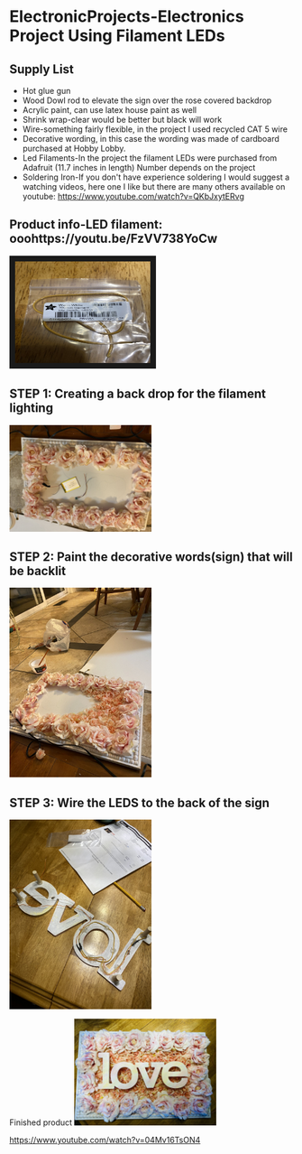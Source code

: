 # ElectronicProjects-Electronics Project Using Filament LEDs

## Supply List
* Hot glue gun
* Wood Dowl rod to elevate the sign over the rose covered backdrop
* Acrylic paint, can use latex house paint as well
* Shrink wrap-clear would be better but black will work
* Wire-something fairly flexible, in the project I used recycled CAT 5 wire
* Decorative wording, in this case the wording was made of cardboard purchased at Hobby Lobby. 
* Led Filaments-In the project the filament LEDs were purchased from Adafruit (11.7 inches in length) Number depends on the project
* Soldering Iron-If you don't have experience soldering I would suggest a watching videos, here one I like but there are many others available on youtube:
 https://www.youtube.com/watch?v=QKbJxytERvg



## Product info-LED filament: ooohttps://youtu.be/FzVV738YoCw



<a href="http://www.youtube.com/watch?feature=player_embedded&v=https://youtu.be/FzVV738YoCw
" target="_blank"><img src="IMG_2562.JPEG" 
alt="Adafruit Filament Product info" width="240" height="180" border="10" /></a>

## STEP 1: Creating a back drop for the filament lighting
<img src="https://github.com/dtinsley333/ElectronicProjects/blob/main/IMG_2550.JPEG" width=50% height=15%>

## STEP 2: Paint the decorative words(sign) that will be backlit
<img src="https://github.com/dtinsley333/ElectronicProjects/blob/main/IMG_2552.JPEG" width=50% height=15%>

## STEP 3: Wire the LEDS to the back of the sign
<img src="https://github.com/dtinsley333/ElectronicProjects/blob/main/IMG_2561.JPEG" width=50% height=15%>

Finished product
<img src="https://github.com/dtinsley333/ElectronicProjects/blob/main/IMG_2564.JPEG" width=50% height=15%>

https://www.youtube.com/watch?v=04Mv16TsON4

